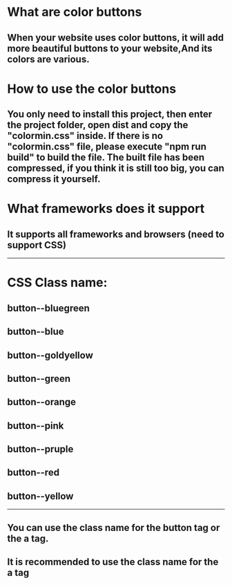 # What are color buttons

## When your website uses color buttons, it will add more beautiful buttons to your website,And its colors are various.

# How to use the color buttons

## You only need to install this project, then enter the project folder, open dist and copy the "colormin.css" inside. If there is no "colormin.css" file, please execute "npm run build" to build the file. The built file has been compressed, if you think it is still too big, you can compress it yourself.

# What frameworks does it support

## It supports all frameworks and browsers (need to support CSS)
----------------------------------------------------------------
# CSS Class name:
## button--bluegreen
## button--blue
## button--goldyellow
## button--green
## button--orange
## button--pink
## button--pruple
## button--red
## button--yellow
----------------------------------------------------------------
## You can use the class name for the button tag or the a tag.
## It is recommended to use the class name for the a tag


